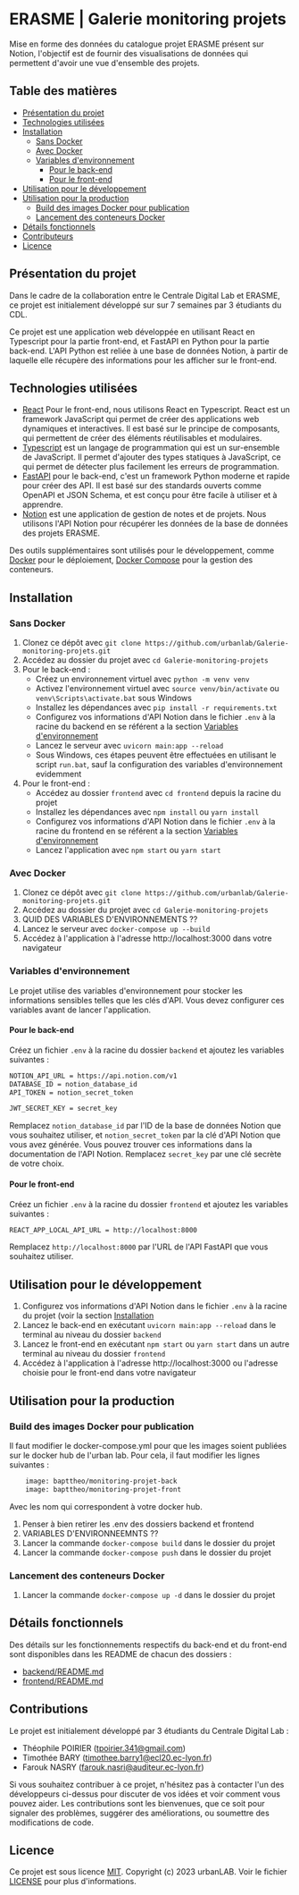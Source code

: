 # ERASME | Galerie monitoring projets

Mise en forme des données du catalogue projet ERASME présent sur Notion, l'objectif est de fournir des visualisations de données qui permettent d'avoir une vue d'ensemble des projets.

## Table des matières

- [Présentation du projet](#présentation-du-projet)
- [Technologies utilisées](#technologies-utilisées)
- [Installation](#installation)
  * [Sans Docker](#sans-docker)
  * [Avec Docker](#avec-docker)
  * [Variables d'environnement](#variables-d'environnement)
    + [Pour le back-end](#pour-le-back-end)
    + [Pour le front-end](#pour-le-front-end)
- [Utilisation pour le développement](#utilisation-pour-le-développement)
- [Utilisation pour la production](#utilisation-pour-la-production)
  * [Build des images Docker pour publication](#build-des-images-docker-pour-publication)
  * [Lancement des conteneurs Docker](#lancement-des-conteneurs-docker)
- [Détails fonctionnels](#détails-fonctionnels)
- [Contributeurs](#contributeurs)
- [Licence](#licence)

## Présentation du projet

Dans le cadre de la collaboration entre le Centrale Digital Lab et ERASME, ce projet est initialement développé sur sur 7 semaines par 3 étudiants du CDL.

Ce projet est une application web développée en utilisant React en Typescript pour la partie front-end, et FastAPI en Python pour la partie back-end. L'API Python est reliée à une base de données Notion, à partir de laquelle elle récupère des informations pour les afficher sur le front-end.

## Technologies utilisées

- [React](https://reactjs.org/) Pour le front-end, nous utilisons React en Typescript. React est un framework JavaScript qui permet de créer des applications web dynamiques et interactives. Il est basé sur le principe de composants, qui permettent de créer des éléments réutilisables et modulaires.
- [Typescript](https://www.typescriptlang.org/) est un langage de programmation qui est un sur-ensemble de JavaScript. Il permet d'ajouter des types statiques à JavaScript, ce qui permet de détecter plus facilement les erreurs de programmation.
- [FastAPI](https://fastapi.tiangolo.com/) pour le back-end, c'est un framework Python moderne et rapide pour créer des API. Il est basé sur des standards ouverts comme OpenAPI et JSON Schema, et est conçu pour être facile à utiliser et à apprendre.
- [Notion](https://developers.notion.com/) est une application de gestion de notes et de projets. Nous utilisons l'API Notion pour récupérer les données de la base de données des projets ERASME.

Des outils supplémentaires sont utilisés pour le développement, comme [Docker](https://www.docker.com/) pour le déploiement, [Docker Compose](https://docs.docker.com/compose/) pour la gestion des conteneurs.


## Installation

### Sans Docker
1. Clonez ce dépôt avec `git clone https://github.com/urbanlab/Galerie-monitoring-projets.git`
2. Accédez au dossier du projet avec `cd Galerie-monitoring-projets`
3. Pour le back-end :
    - Créez un environnement virtuel avec `python -m venv venv`
    - Activez l'environnement virtuel avec `source venv/bin/activate` ou `venv\Scripts\activate.bat` sous Windows
    - Installez les dépendances avec `pip install -r requirements.txt`
    - Configurez vos informations d'API Notion dans le fichier `.env` à la racine du backend en se référent a la section [Variables d'environnement](#variables-d'environnement)
    - Lancez le serveur avec `uvicorn main:app --reload`
    - Sous Windows, ces étapes peuvent être effectuées en utilisant le script `run.bat`, sauf la configuration des variables d'environnement evidemment
4. Pour le front-end :
    - Accédez au dossier `frontend` avec `cd frontend` depuis la racine du projet
    - Installez les dépendances avec `npm install` ou `yarn install`
    - Configurez vos informations d'API Notion dans le fichier `.env` à la racine du frontend en se référent a la section [Variables d'environnement](#variables-d'environnement)
    - Lancez l'application avec `npm start` ou `yarn start`

### Avec Docker
1. Clonez ce dépôt avec `git clone https://github.com/urbanlab/Galerie-monitoring-projets.git`
2. Accédez au dossier du projet avec `cd Galerie-monitoring-projets`
3. QUID DES VARIABLES D'ENVIRONNEMENTS ??
4. Lancez le serveur avec `docker-compose up --build`
5. Accédez à l'application à l'adresse http://localhost:3000 dans votre navigateur


### Variables d'environnement
Le projet utilise des variables d'environnement pour stocker les informations sensibles telles que les clés d'API. Vous devez configurer ces variables avant de lancer l'application.

#### Pour le back-end
Créez un fichier `.env` à la racine du dossier `backend` et ajoutez les variables suivantes :
    
```bash
NOTION_API_URL = https://api.notion.com/v1
DATABASE_ID = notion_database_id
API_TOKEN = notion_secret_token

JWT_SECRET_KEY = secret_key
```

Remplacez `notion_database_id` par l'ID de la base de données Notion que vous souhaitez utiliser, et `notion_secret_token` par la clé d'API Notion que vous avez générée. Vous pouvez trouver ces informations dans la documentation de l'API Notion. Remplacez `secret_key` par une clé secrète de votre choix.

#### Pour le front-end
Créez un fichier `.env` à la racine du dossier `frontend` et ajoutez les variables suivantes :

```bash
REACT_APP_LOCAL_API_URL = http://localhost:8000
```

Remplacez `http://localhost:8000` par l'URL de l'API FastAPI que vous souhaitez utiliser.

## Utilisation pour le développement

1. Configurez vos informations d'API Notion dans le fichier `.env` à la racine du projet (voir la section [Installation](#installation)
2. Lancez le back-end en exécutant `uvicorn main:app --reload` dans le terminal au niveau du dossier `backend`
3. Lancez le front-end en exécutant `npm start` ou `yarn start` dans un autre terminal au niveau du dossier `frontend`
4. Accédez à l'application à l'adresse http://localhost:3000 ou l'adresse choisie pour le front-end dans votre navigateur

## Utilisation pour la production
### Build des images Docker pour publication

Il faut modifier le docker-compose.yml pour que les images soient publiées sur le docker hub de l'urban lab. Pour cela, il faut modifier les lignes suivantes : 

```bash
    image: bapttheo/monitoring-projet-back
    image: bapttheo/monitoring-projet-front
```
Avec les nom qui correspondent à votre docker hub.

1. Penser à bien retirer les .env des dossiers backend et frontend
2. VARIABLES D'ENVIRONNEEMNTS ??
3. Lancer la commande `docker-compose build` dans le dossier du projet
4. Lancer la commande `docker-compose push` dans le dossier du projet

### Lancement des conteneurs Docker
1. Lancer la commande `docker-compose up -d` dans le dossier du projet


## Détails fonctionnels
Des détails sur les fonctionnements respectifs du back-end et du front-end sont disponibles dans les README de chacun des dossiers :
- [backend/README.md](backend/README.md)
- [frontend/README.md](frontend/README.md)

## Contributions

Le projet est initialement développé par 3 étudiants du Centrale Digital Lab :
- Théophile POIRIER (tpoirier.341@gmail.com)
- Timothée BARY (timothee.barry1@ecl20.ec-lyon.fr)
- Farouk NASRY (farouk.nasri@auditeur.ec-lyon.fr)

Si vous souhaitez contribuer à ce projet, n'hésitez pas à contacter l'un des développeurs ci-dessus pour discuter de vos idées et voir comment vous pouvez aider. Les contributions sont les bienvenues, que ce soit pour signaler des problèmes, suggérer des améliorations, ou soumettre des modifications de code.

## Licence

Ce projet est sous licence [MIT](https://opensource.org/licenses/MIT). Copyright (c) 2023 urbanLAB.
Voir le fichier [LICENSE](LISENCE) pour plus d'informations.